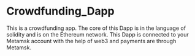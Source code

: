 # Crowdfunding_Dapp
This is a crowdfunding app. The core of this Dapp is in the language of solidity and is on the Ethereum network. This Dapp is connected to your Metamsk account with the help of web3 and payments are through Metamsk.
